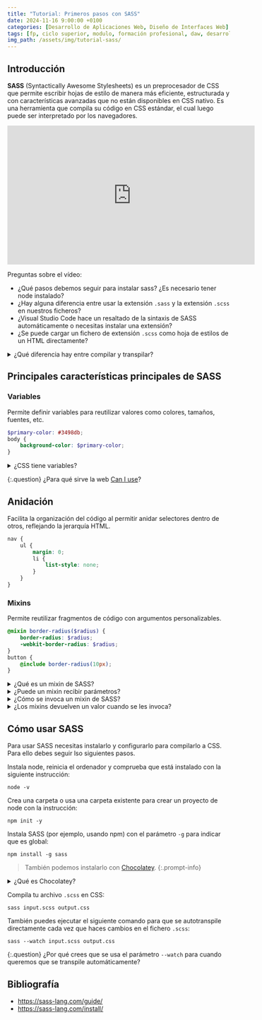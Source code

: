 ```yaml
---
title: "Tutorial: Primeros pasos con SASS"
date: 2024-11-16 9:00:00 +0100
categories: [Desarrollo de Aplicaciones Web, Diseño de Interfaces Web]
tags: [fp, ciclo superior, modulo, formación profesional, daw, desarrollo de aplicaciones web, diseño de interfaces web, diw, sass]
img_path: /assets/img/tutorial-sass/
---
```


## Introducción

**SASS** (Syntactically Awesome Stylesheets) es un preprocesador de CSS que permite escribir hojas de estilo de manera más eficiente, estructurada y con características avanzadas que no están disponibles en CSS nativo. Es una herramienta que compila su código en CSS estándar, el cual luego puede ser interpretado por los navegadores.

<iframe width="560" height="315" src="https://www.youtube.com/embed/BtiiM3jeb_c?si=SIae2atwq8JpcTqn" title="YouTube video player" frameborder="0" allow="accelerometer; autoplay; clipboard-write; encrypted-media; gyroscope; picture-in-picture; web-share" referrerpolicy="strict-origin-when-cross-origin" allowfullscreen></iframe>

Preguntas sobre el vídeo:

- ¿Qué pasos debemos seguir para instalar sass? ¿Es necesario tener node instalado?
- ¿Hay alguna diferencia entre usar la extensión `.sass` y la extensión `.scss` en nuestros ficheros?
- ¿Visual Studio Code hace un resaltado de la sintaxis de SASS automáticamente o necesitas instalar una extensión?
- ¿Se puede cargar un fichero de extensión `.scss` como hoja de estilos de un HTML directamente?

<details class="card mb-2">
  <summary class="card-header question">¿Qué diferencia hay entre compilar y transpilar?</summary>
  <div class="card-body" markdown="1">

La **compilación** es el proceso mediante el cual el código fuente escrito en un lenguaje de alto nivel (como Java o C++) se traduce completamente a un lenguaje de bajo nivel o lenguaje máquina (código binario), el cual puede ser ejecutado directamente por el sistema operativo o la máquina.

La **transpilación** es un proceso en el cual el código fuente de un lenguaje de programación es transformado en otro código fuente, pero dentro del mismo nivel de abstracción.

<!-- Comentario para que no se descuajeringue la cosa -->
  </div>
</details>

## Principales características principales de SASS

### Variables

Permite definir variables para reutilizar valores como colores, tamaños, fuentes, etc.  

```scss
$primary-color: #3498db;
body {
    background-color: $primary-color;
}
```

<details class="card mb-2">
  <summary class="card-header question">¿CSS tiene variables?</summary>
  <div class="card-body" markdown="1">

Si. A partir de 2017, la mayoría de los navegadores modernos comenzaron a soportar variables CSS. Sin embargo, versiones antiguas de ciertos navegadores  no son compatibles con esta funcionalidad, por lo que se recomienda verificar la compatibilidad antes de implementarlas en proyectos donde se necesite compatibilidad con navegadores más antiguos.

Comprueba en la web [Can I use](https://caniuse.com/) si Internet Explorer (IE) es compatible o no con las variables CSS.

Comprueba también si IE es compatible con los template literals.

<!-- Comentario para que no se descuajeringue la cosa -->
  </div>
</details>

{:.question}
¿Para qué sirve la web [Can I use](https://caniuse.com/)?

## Anidación

Facilita la organización del código al permitir anidar selectores dentro de otros, reflejando la jerarquía HTML.

```scss
nav {
    ul {
        margin: 0;
        li {
            list-style: none;
        }
    }
}
```

### Mixins

Permite reutilizar fragmentos de código con argumentos personalizables.  

```scss
@mixin border-radius($radius) {
    border-radius: $radius;
    -webkit-border-radius: $radius;
}
button {
    @include border-radius(10px);
}
```

<details class="card mb-2">
  <summary class="card-header question">¿Qué es un mixin de SASS?</summary>
  <div class="card-body" markdown="1">

Un mixin en Sass es una forma de reutilizar bloques de código CSS dentro de tu hoja de estilos sin necesidad de repetir el código.

<!-- Comentario para que no se descuajeringue la cosa -->
  </div>
</details>

<details class="card mb-2">
  <summary class="card-header question">¿Puede un mixin recibir parámetros?</summary>
  <div class="card-body" markdown="1">

Los mixins pueden aceptar parámetros para hacerlos más dinámicos y reutilizables.

<!-- Comentario para que no se descuajeringue la cosa -->
  </div>
</details>

<details class="card mb-2">
  <summary class="card-header question">¿Cómo se invoca un mixin de SASS?</summary>
  <div class="card-body" markdown="1">

Con la palabra clave `@include`.

<!-- Comentario para que no se descuajeringue la cosa -->
  </div>
</details>

<details class="card mb-2">
  <summary class="card-header question">¿Los mixins devuelven un valor cuando se les invoca?</summary>
  <div class="card-body" markdown="1">

A diferencia de las funciones en otros lenguajes de programación, los mixins en Sass no devuelven un valor. Simplemente insertan el código CSS donde se usan.

<!-- Comentario para que no se descuajeringue la cosa -->
  </div>
</details>

## Cómo usar SASS

Para usar SASS necesitas instalarlo y configurarlo para compilarlo a CSS. Para ello debes seguir lso siguientes pasos.

Instala node, reinicia el ordenador y comprueba que está instalado con la siguiente instrucción:

```console
node -v
```

Crea una carpeta o usa una carpeta existente para crear un proyecto de node con la instrucción:

```console
npm init -y
```

Instala SASS (por ejemplo, usando npm) con el parámetro `-g` para indicar que es global:  

```console
npm install -g sass
```

> También podemos instalarlo con [Chocolatey](https://chocolatey.org/).
{:.prompt-info}

<details class="card mb-2">
  <summary class="card-header question">¿Qué es Chocolatey?</summary>
  <div class="card-body" markdown="1">

Es un gestor de paquetes para Windows.

Recuerda que un gestor de paquetes o package manager es una herramienta que facilita la instalación, actualización, configuración y gestión de software como pueden ser programas, frameworks, herramientas o librerías.

<!-- Comentario para que no se descuajeringue la cosa -->
  </div>
</details>

Compila tu archivo `.scss` en CSS:

```console
sass input.scss output.css
```

También puedes ejecutar el siguiente comando para que se autotranspile directamente cada vez que haces cambios en el fichero `.scss`:

```console
sass --watch input.scss output.css
```

{:.question}
¿Por qué crees que se usa el parámetro `--watch` para cuando queremos que se transpile automáticamente?

## Bibliografía

- <https://sass-lang.com/guide/>
- <https://sass-lang.com/install/>
